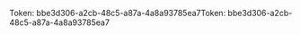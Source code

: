 <span data-ttu-id="29023-101">Token: bbe3d306-a2cb-48c5-a87a-4a8a93785ea7</span><span class="sxs-lookup"><span data-stu-id="29023-101">Token: bbe3d306-a2cb-48c5-a87a-4a8a93785ea7</span></span>